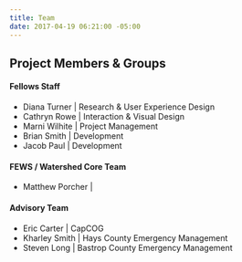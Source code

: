 ```yaml
---
title: Team
date: 2017-04-19 06:21:00 -05:00
---
```


## Project Members & Groups

#### Fellows Staff

* Diana Turner \| Research & User Experience Design
* Cathryn Rowe \| Interaction & Visual Design
* Marni Wilhite \| Project Management
* Brian Smith \| Development
* Jacob Paul \| Development

#### FEWS / Watershed Core Team

* Matthew Porcher \| 

#### Advisory Team

* Eric Carter \| CapCOG
* Kharley Smith \| Hays County Emergency Management
* Steven Long \| Bastrop County Emergency Management